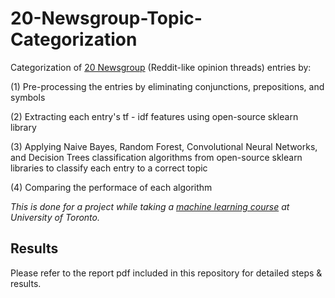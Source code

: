 # 20-Newsgroup-Topic-Categorization

Categorization of [20 Newsgroup](http://qwone.com/~jason/20Newsgroups/) (Reddit-like opinion threads) entries by:



(1) Pre-processing the entries by eliminating conjunctions, prepositions, and symbols 

(2) Extracting each entry's tf - idf features using open-source sklearn library

(3) Applying Naive Bayes, Random Forest, Convolutional Neural Networks, and Decision Trees classification algorithms from open-source 
sklearn libraries to classify each entry to a correct topic

(4) Comparing the performace of each algorithm 



*This is done for a project while taking a [machine learning course](https://www.cs.toronto.edu/~jlucas/teaching/csc411/) at University of Toronto.*

## Results

Please refer to the report pdf included in this repository for detailed steps & results.
